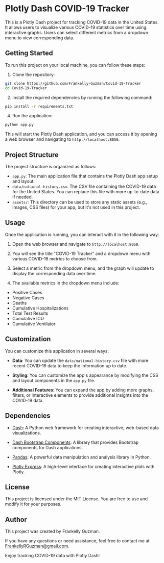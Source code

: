 # Plotly Dash COVID-19 Tracker

This is a Plotly Dash project for tracking COVID-19 data in the United States. It allows users to visualize various COVID-19 statistics over time using interactive graphs. Users can select different metrics from a dropdown menu to view corresponding data.

## Getting Started

To run this project on your local machine, you can follow these steps:

1. Clone the repository:
```bash
git clone https://github.com/Frankelly-Guzman/Covid-19-Tracker
cd Covid-19-Tracker
```

2. Install the required dependencies by running the following command:

```bash
pip install -r requirements.txt
```

4. Run the application:
```bash
python app.py
```

This will start the Plotly Dash application, and you can access it by opening a web browser and navigating to `http://localhost:8050`.

## Project Structure

The project structure is organized as follows:

- `app.py`: The main application file that contains the Plotly Dash app setup and layout.
- `data/national-history.csv`: The CSV file containing the COVID-19 data for the United States. You can replace this file with more up-to-date data if needed.
- `assets/`: This directory can be used to store any static assets (e.g., images, CSS files) for your app, but it's not used in this project.

## Usage

Once the application is running, you can interact with it in the following way:

1. Open the web browser and navigate to `http://localhost:8050`.

2. You will see the title "COVID-19 Tracker" and a dropdown menu with various COVID-19 metrics to choose from.

3. Select a metric from the dropdown menu, and the graph will update to display the corresponding data over time.

4. The available metrics in the dropdown menu include:
- Positive Cases
- Negative Cases
- Deaths
- Cumulative Hospitalizations
- Total Test Results
- Cumulative ICU
- Cumulative Ventilator

## Customization

You can customize this application in several ways:

- **Data**: You can update the `data/national-history.csv` file with more recent COVID-19 data to keep the information up to date.

- **Styling**: You can customize the app's appearance by modifying the CSS and layout components in the `app.py` file.

- **Additional Features**: You can expand the app by adding more graphs, filters, or interactive elements to provide additional insights into the COVID-19 data.

## Dependencies

- [Dash](https://dash.plotly.com/): A Python web framework for creating interactive, web-based data visualizations.

- [Dash Bootstrap Components](https://dash-bootstrap-components.opensource.faculty.ai/): A library that provides Bootstrap components for Dash applications.

- [Pandas](https://pandas.pydata.org/): A powerful data manipulation and analysis library in Python.

- [Plotly Express](https://plotly.com/python/plotly-express/): A high-level interface for creating interactive plots with Plotly.

## License

This project is licensed under the MIT License. You are free to use and modify it for your purposes.

## Author

This project was created by Frankelly Guzman.

If you have any questions or need assistance, feel free to contact me at FrankellyRGuzman@gmail.com.

Enjoy tracking COVID-19 data with Plotly Dash!

   
